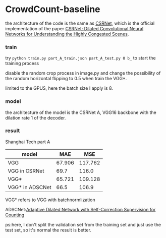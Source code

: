 # CrowdCount-baseline

the architecture of the code is the same as [CSRNet](https://arxiv.org/abs/1802.10062), which is the official implementation of the paper [CSRNet: Dilated Convolutional Neural Networks for Understanding the Highly Congested Scenes](https://arxiv.org/abs/1802.10062).

### train
try `python train.py part_A_train.json part_A_test.py 0 b_` to start the training process

disable the random crop process in image.py and change the possibility of the random horizontal flipping to 0.5 when train the VGG*.

limited to the GPUS, here the batch size I apply is 8.

### model
the architecture of the model is the CSRNet A, VGG16 backbone with the dilation rate 1 of the decoder.

### result
Shanghai Tech part A

| model         | MAE  | MSE  |
| ------------- | ---- | ---- |
| VGG           |67.906|117.762|
| VGG in CSRNet |69.7|116.0|
| VGG*          |65.721|109.128|
| VGG* in ADSCNet|66.5|106.9|

VGG* refers to VGG with batchnormlization

ADSCNet:[Adaptive Dilated Network with Self-Correction Supervision for Counting](https://openaccess.thecvf.com/content_CVPR_2020/papers/Bai_Adaptive_Dilated_Network_With_Self-Correction_Supervision_for_Counting_CVPR_2020_paper.pdf)

ps:here, I don't split the validation set from the training set and just use the test set, so it's normal the result is better.
